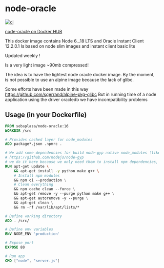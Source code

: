 # node-oracle

[![ci](https://github.com/sebaplaza/node-oracle/actions/workflows/docker.yml/badge.svg)](https://github.com/sebaplaza/node-oracle/actions/workflows/docker.yml)

[node-oracle on Docker HUB](https://hub.docker.com/repository/docker/sebaplaza/node-oracle)

This docker image contains Node 6...18 LTS and Oracle Instant Client 12.2.0.1
Is based on node slim images and instant client basic lite

Updated weekly !

Is a very light image ~90mb compressed!

The idea is to have the lightest node oracle docker image.
By the moment, is not possible to use an alpine image because the lack of glibc.

Some efforts have been made in this way https://github.com/sgerrand/alpine-pkg-glibc
But in running time of a node application using the driver oracledb we have incompatibility problems

## Usage (in your Dockerfile)

```dockerfile
FROM sebaplaza/node-oracle:16
WORKDIR /src

# Provides cached layer for node_modules
ADD package*.json .npmrc .

# We add some dependencies for build node-gyp native node_modules (like oracledb)
# https://github.com/nodejs/node-gyp
# we do it here because we only need them to install npm dependencies, we can remove them later
RUN apt-get update \
    && apt-get install -y python make g++ \
    # Install npm modules
    && npm ci --production \
    # Clean everything
    && npm cache clean --force \
    && apt-get remove -y --purge python make g++ \
    && apt-get autoremove -y --purge \
    && apt-get clean \
    && rm -rf /var/lib/apt/lists/*

# Define working directory
ADD . /src/

# Define env variables
ENV NODE_ENV 'production'

# Expose port
EXPOSE 80

# Run app
CMD ["node", "server.js"]
```
